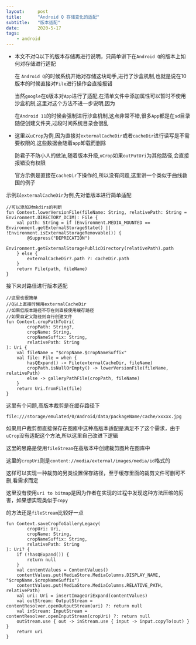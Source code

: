 ```yaml
---
layout:     post
title:      "Android Q 存储变化的适配"
subtitle:   "版本适配"
date:       2020-5-17
tags:
    - android
---
```


* 本文不对Q以下的版本存储再进行说明，只简单讲下在`Android Q`的版本上如何对存储进行适配

  在 `Android Q`的时候系统开始对存储这块动手,进行了沙盒机制,也就是说在10版本的时候直接对`File`进行操作会直接报错
  
  当然`google`在`Q`版本对`App`进行了适配,在清单文件中添加属性可以暂时不使用沙盒机制,这里对这个方法不进一步说明,因为
  
  在`Android 11`的时候会强制进行沙盒机制,这点非常不错,很多`App`都是在`sd`目录随便创建文件夹,过段时间系统目录会很乱
  
* 这里以`uCrop`为例,因为直接对`externalCacheDir`或者`cacheDir`进行读写是不需要权限的,这些数据会随着`app`卸载而删除

  防君子不防小人的做法,随着版本升级,`uCrop`如果`outPutUri`为其他路径,会直接报错没有权限
  
  官方示例是直接在`cacheDir`下操作的,所以没有问题,这里讲一个类似于曲线救国的例子
  
示例以`externalCacheDir`为例,先对低版本进行简单适配

    //可以添加对mkdirs的判断
    fun Context.lowerVersionFile(fileName: String, relativePath: String = Environment.DIRECTORY_DCIM): File {
        val path: String = if (Environment.MEDIA_MOUNTED == Environment.getExternalStorageState() || !Environment.isExternalStorageRemovable()) {
            @Suppress("DEPRECATION")
            Environment.getExternalStoragePublicDirectory(relativePath).path
        } else {
            externalCacheDir?.path ?: cacheDir.path
        }
        return File(path, fileName)
    }

接下来对路径进行版本适配

    //这里也很简单
    //Q以上直接时候用externalCacheDir
    //如果低版本路径不存在则直接使用缓存路径
    //如果自定义路径则自行创建文件
    fun Context.cropPathToUri(
            cropPath: String?,
            cropName: String,
            cropNameSuffix: String,
            relativePath: String
    ): Uri {
        val fileName = "$cropName.$cropNameSuffix"
        val file: File = when {
            hasQExpand() -> File(externalCacheDir, fileName)
            cropPath.isNullOrEmpty() -> lowerVersionFile(fileName, relativePath)
            else -> galleryPathFile(cropPath, fileName)
        }
        return Uri.fromFile(file)
    }

这里有个问题,高版本裁剪是在缓存路径下

    file:///storage/emulated/0/Android/data/packageName/cache/xxxxx.jpg
    
如果用户裁剪想直接保存在图库中这种高版本适配是满足不了这个需求，由于`uCrop`没有适配这个方法,所以这里自己改进下逻辑

这里的思路是使用`fileStream`在高版本中创建裁剪图片在图库中

这里的`cropUri`则是`content://media/external/images/media/id`格式的

这样可以实现一种裁剪的另类设置保存路径，至于缓存里面的裁剪文件可删可不删,看需求而定

这里没有使用`uri to bitmap`是因为作者在实现的过程中发现这种方法压缩的厉害，如果想实现类似于`copy`

的方法还是`fileStream`比较好一点

    fun Context.saveCropToGalleryLegacy(
            cropUri: Uri,
            cropName: String,
            cropNameSuffix: String,
            relativePath: String
    ): Uri? {
        if (!hasQExpand()) {
            return null
        }
        val contentValues = ContentValues()
        contentValues.put(MediaStore.MediaColumns.DISPLAY_NAME, "$cropName.$cropNameSuffix")
        contentValues.put(MediaStore.MediaColumns.RELATIVE_PATH, relativePath)
        val uri: Uri = insertImageUriExpand(contentValues)
        val outStream: OutputStream = contentResolver.openOutputStream(uri) ?: return null
        val inStream: InputStream = contentResolver.openInputStream(cropUri) ?: return null
        outStream.use { out -> inStream.use { input -> input.copyTo(out) } }
        return uri
    }